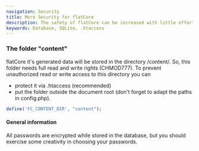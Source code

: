 ```yaml
---
navigation: Security
title: More Security for flatCore
description: The safety of flatCore can be increased with little effort effectively. Here are some tips.
keywords: Database, SQLite, .htaccess
---
```


### The folder "content"

flatCore it's generated data will be stored in the directory /content/. So, this folder needs full read and write rights (CHMOD777). To prevent unauthorized read or write access to this directory you can

* protect it via .htaccess (recommended)
* put the folder outside the document root (don't forget to adapt the paths in config.php).

```php
define('FC_CONTENT_DIR', "content");
```

#### General information

All passwords are encrypted while stored in the database, but you should exercise some creativity in choosing your passwords.
